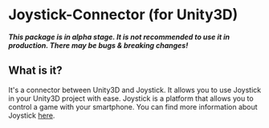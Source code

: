 # Joystick-Connector (for Unity3D)

***This package is in alpha stage. It is not recommended to use it in production. There may be bugs & breaking changes!***

## What is it?

It's a connector between Unity3D and Joystick. It allows you to use Joystick in your Unity3D project with ease. Joystick is a platform that allows you to control
a game with your smartphone. You can find more information about Joystick [here](https://github.com/akai-org/joystick_monorepo).